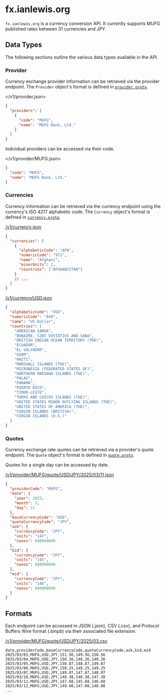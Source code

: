 # fx.ianlewis.org

`fx.ianlewis.org` is a currency conversion API. It currently supports MUFG published rates between 31 currencies and JPY.

## Data Types

The following sections outline the various data types available in the API.

### Provider

Currency exchange provider information can be retrieved via the provider endpoint. The `Provider` object's format is defined in [`provider.proto`](https://github.com/ianlewis/fx/blob/main/fx/provider.proto).

</v1/provider.json>

```json
{
  "providers": [
    {
      "code": "MUFG",
      "name": "MUFG Bank, Ltd."
    }
  ]
}
```

Individual providers can be accessed via their code.

</v1/provider/MUFG.json>

```json
{
  "code": "MUFG",
  "name": "MUFG Bank, Ltd."
}
```

### Currencies

Currency information can be retrieved via the currency endpoint using the currency's ISO 4217 alphabetic code. The `Currency` object's format is defined in [`currency.proto`](https://github.com/ianlewis/fx/blob/main/fx/currency.proto).

[/v1/currency.json](/v1/currency.json)

```json
{
  "currencies": [
    {
      "alphabeticCode": "AFN",
      "numericCode": "971",
      "name": "Afghani",
      "minorUnits": 2,
      "countries": ["AFGHANISTAN"]
    }
    // ...
  ]
}
```

[/v1/currency/USD.json](/v1/currency/USD.json)

```json
{
  "alphabeticCode": "USD",
  "numericCode": "840",
  "name": "US Dollar",
  "countries": [
    "AMERICAN SAMOA",
    "BONAIRE, SINT EUSTATIUS AND SABA",
    "BRITISH INDIAN OCEAN TERRITORY (THE)",
    "ECUADOR",
    "EL SALVADOR",
    "GUAM",
    "HAITI",
    "MARSHALL ISLANDS (THE)",
    "MICRONESIA (FEDERATED STATES OF)",
    "NORTHERN MARIANA ISLANDS (THE)",
    "PALAU",
    "PANAMA",
    "PUERTO RICO",
    "TIMOR-LESTE",
    "TURKS AND CAICOS ISLANDS (THE)",
    "UNITED STATES MINOR OUTLYING ISLANDS (THE)",
    "UNITED STATES OF AMERICA (THE)",
    "VIRGIN ISLANDS (BRITISH)",
    "VIRGIN ISLANDS (U.S.)"
  ]
}
```

### Quotes

Currency exchange rate quotes can be retrieved via a provider's quote endpoint. The `Quote` object's format is defined in [`quote.proto`](https://github.com/ianlewis/fx/blob/main/fx/quote.proto).

Quotes for a single day can be accessed by date.

[/v1/provider/MUFG/quote/USD/JPY/2025/03/11.json](/v1/provider/MUFG/quote/USD/JPY/2025/03/11.json)

```json
{
  "providerCode": "MUFG",
  "date": {
    "year": 2025,
    "month": 3,
    "day": 11
  },
  "baseCurrencyCode": "USD",
  "quoteCurrencyCode": "JPY",
  "ask": {
    "currencyCode": "JPY",
    "units": "147",
    "nanos": 680000000
  },
  "bid": {
    "currencyCode": "JPY",
    "units": "145",
    "nanos": 680000000
  },
  "mid": {
    "currencyCode": "JPY",
    "units": "146",
    "nanos": 680000000
  }
}
```

## Formats

Each endpoint can be accessed in JSON (.json), CSV (.csv), and Protocol Buffers Wire format (.binpb) via their associated file extension.

[/v1/provider/MUFG/quote/USD/JPY/2025/03.csv](/v1/provider/MUFG/quote/USD/JPY/2025/03.csv)

```csv
date,providerCode,baseCurrencyCode,quoteCurrencyCode,ask,bid,mid
2025/03/03,MUFG,USD,JPY,151.56,149.56,150.56
2025/03/04,MUFG,USD,JPY,150.26,148.26,149.26
2025/03/05,MUFG,USD,JPY,150.87,148.87,149.87
2025/03/06,MUFG,USD,JPY,150.25,148.25,149.25
2025/03/07,MUFG,USD,JPY,149.07,147.07,148.07
2025/03/10,MUFG,USD,JPY,148.38,146.38,147.38
2025/03/11,MUFG,USD,JPY,147.68,145.68,146.68
2025/03/12,MUFG,USD,JPY,149.08,147.08,148.08
...
```
